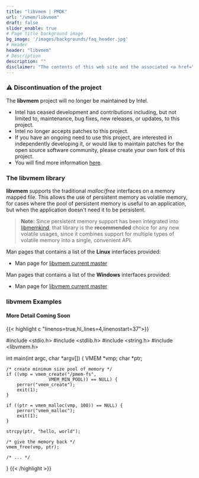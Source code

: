 ```yaml
---
title: "libvmem | PMDK"
url: "/vmem/libvmem"
draft: false
slider_enable: true
# Page title background image
bg_image: '/images/backgrounds/faq_header.jpg'
# Header
header: "libvmem"
# Description
description: ""
disclaimer: "The contents of this web site and the associated <a href=\"https://github.com/pmem\">GitHub repositories</a> are BSD-licensed open source."
---
```


### ⚠️ Discontinuation of the project
The **libvmem** project will no longer be maintained by Intel.
- Intel has ceased development and contributions including, but not limited to, maintenance, bug fixes, new releases,
or updates, to this project.
- Intel no longer accepts patches to this project.
- If you have an ongoing need to use this project, are interested in independently developing it, or would like to
maintain patches for the open source software community, please create your own fork of this project.
- You will find more information [here](https://pmem.io/blog/2022/11/update-on-pmdk-and-our-long-term-support-strategy/).

### The libvmem library

**libvmem** supports the traditional _malloc_/_free_
interfaces on a memory mapped file.  This allows the
use of persistent memory as volatile memory, for cases
where the pool of persistent memory is useful to an
application, but when the application doesn't need
it to be persistent.

>**Note:**
Since persistent memory support
has been integrated into [libmemkind](https://github.com/memkind/memkind),
that library is the **recommended** choice for any new volatile usages,
since it combines support for multiple types of volatile memory into
a single, convenient API.

Man pages that contains a list of the **Linux** interfaces provided:

* Man page for <a href="../manpages/linux/master/libvmem/libvmem.7.html">libvmem current master</a>


Man pages that contains a list of the **Windows** interfaces provided:

* Man page for <a href="../manpages/windows/master/libvmem/libvmem.7.html">libvmem current master</a>

### libvmem Examples

#### More Detail Coming Soon

{{< highlight c "linenos=true,hl_lines=4,linenostart=37">}}

#include <stdio.h>
#include <stdlib.h>
#include <string.h>
#include <libvmem.h>

int
main(int argc, char *argv[])
{
	VMEM *vmp;
	char *ptr;

	/* create minimum size pool of memory */
	if ((vmp = vmem_create("/pmem-fs",
					VMEM_MIN_POOL)) == NULL) {
		perror("vmem_create");
		exit(1);
	}

	if ((ptr = vmem_malloc(vmp, 100)) == NULL) {
		perror("vmem_malloc");
		exit(1);
	}

	strcpy(ptr, "hello, world");

	/* give the memory back */
	vmem_free(vmp, ptr);

	/* ... */
}
{{< /highlight >}}